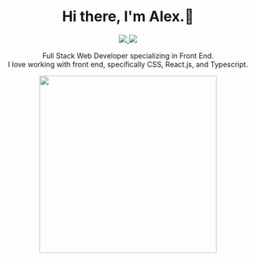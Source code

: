 <h1 align='center'>
  Hi there, I'm Alex.👋
</h1>

<p align='center'>

<a href="https://alexander1262.github.io/React-Portfolio/" target="_blank">
<img src="https://img.shields.io/badge/-Portfolio-yellowgreen?style=for-the-badge&logo=appveyor" />
  </a>
<a href="https://www.linkedin.com/in/alexander-weiss-571356174/" target="_blank">
  <img src="https://img.shields.io/badge/LinkedIn-0077B5?style=for-the-badge&logo=linkedin&logoColor=white" />
</a>
</p>


<p align="center">
 Full Stack Web Developer specializing in Front End.<br>
 I love working with front end, specifically CSS, React.js, and Typescript.<br>
    </p>
    
<p align='center'>    
<a href="#"><img src="https://github-readme-stats.vercel.app/api/top-langs/?username=alexander1262&theme=dark" width="350"></a>
</p>
<!--
**alexander1262/alexander1262** is a ✨ _special_ ✨ repository because its `README.md` (this file) appears on your GitHub profile.

Here are some ideas to get you started:

- 🔭 I’m currently working on ...
- 🌱 I’m currently learning ...
- 👯 I’m looking to collaborate on ...
- 🤔 I’m looking for help with ...
- 💬 Ask me about ...
- 📫 How to reach me: ...
- 😄 Pronouns: ...
- ⚡ Fun fact: ...
-->

